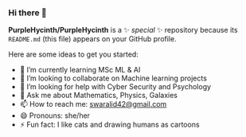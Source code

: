 ### Hi there 👋


**PurpleHycinth/PurpleHycinth** is a ✨ _special_ ✨ repository because its `README.md` (this file) appears on your GitHub profile.

Here are some ideas to get you started:

- 🌱 I’m currently learning MSc ML & AI
- 👯 I’m looking to collaborate on Machine learning projects
- 🤔 I’m looking for help with Cyber Security and Psychology 
- 💬 Ask me about Mathematics, Physics, Galaxies 
- 📫 How to reach me: swaralid42@gmail.com
- 😄 Pronouns: she/her
- ⚡ Fun fact: I like cats and drawing humans as cartoons

